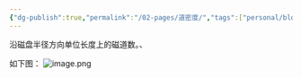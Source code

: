 ```yaml
---
{"dg-publish":true,"permalink":"/02-pages/道密度/","tags":["personal/blog","计算机组成原理"]}
---
```


沿磁盘半径方向单位长度上的磁道数。、

如下图：
![image.png](https://yelanyanyu-img-bed.oss-cn-hangzhou.aliyuncs.com/img/blog/2024/08/20240822195004.png)
